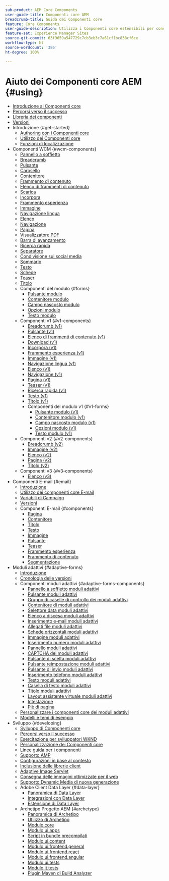 ```yaml
---
sub-product: AEM Core Components
user-guide-title: Componenti core AEM
breadcrumb-title: Guida dei Componenti core
feature: Core Components
user-guide-description: Utilizza i Componenti core estensibili per consentire agli autori di creare facilmente contenuto.
feature-set: Experience Manager Sites
source-git-commit: 63f9659a547729c7cb3eb3c7a61cf1bc838cf6ce
workflow-type: ht
source-wordcount: '386'
ht-degree: 100%

---
```



# Aiuto dei Componenti core AEM {#using}

+ [Introduzione ai Componenti core](/help/introduction.md)
+ [Percorsi verso il successo](/help/developing/success.md)
+ [Libreria dei componenti](https://adobe.com/go/aem_cmp_library_it)
+ [Versioni](/help/versions.md)
+ Introduzione {#get-started}
   + [Authoring con i Componenti core](/help/get-started/authoring.md)
   + [Utilizzo dei Componenti core](/help/get-started/using.md)
   + [Funzioni di localizzazione](/help/get-started/localization.md)
+ Componenti WCM {#wcm-components}
   + [Pannello a soffietto](/help/components/accordion.md)
   + [Breadcrumb](/help/components/breadcrumb.md)
   + [Pulsante](/help/components/button.md)
   + [Carosello](/help/components/carousel.md)
   + [Contenitore](/help/components/container.md)
   + [Frammento di contenuto](/help/components/content-fragment-component.md)
   + [Elenco di frammenti di contenuto](/help/components/content-fragment-list.md)
   + [Scarica](/help/components/download.md)
   + [Incorpora](/help/components/embed.md)
   + [Frammento esperienza](/help/components/experience-fragment.md)
   + [Immagine](/help/components/image.md)
   + [Navigazione lingua](/help/components/language-navigation.md)
   + [Elenco](/help/components/list.md)
   + [Navigazione](/help/components/navigation.md)
   + [Pagina](/help/components/page.md)
   + [Visualizzatore PDF](/help/components/pdf-viewer.md)
   + [Barra di avanzamento](/help/components/progress-bar.md)
   + [Ricerca rapida](/help/components/quick-search.md)
   + [Separatore](/help/components/separator.md)
   + [Condivisione sui social media](/help/components/sharing.md)
   + [Sommario](/help/components/tableofcontents.md)
   + [Testo](/help/components/text.md)
   + [Schede](/help/components/tabs.md)
   + [Teaser](/help/components/teaser.md)
   + [Titolo](/help/components/title.md)
   + Componenti del modulo {#forms}
      + [Pulsante modulo](/help/components/forms/form-button.md)
      + [Contenitore modulo](/help/components/forms/form-container.md)
      + [Campo nascosto modulo](/help/components/forms/form-hidden.md)
      + [Opzioni modulo](/help/components/forms/form-options.md)
      + [Testo modulo](/help/components/forms/form-text.md)
   + Componenti v1 {#v1-components}
      + [Breadcrumb (v1)](/help/components/v1/breadcrumb-v1.md)
      + [Pulsante (v1)](/help/components/v1/button.md)
      + [Elenco di frammenti di contenuto (v1)](/help/components/v1/content-fragment-list.md)
      + [Download (v1)](/help/components/v1/download.md)
      + [Incorpora (v1)](/help/components/v1/embed.md)
      + [Frammento esperienza (v1)](/help/components/v1/experience-fragment.md)
      + [Immagine (v1)](/help/components/v1/image-v1.md)
      + [Navigazione lingua (v1)](/help/components/v1/language-navigation.md)
      + [Elenco (v1)](/help/components/v1/list-v1.md)
      + [Navigazione (v1)](/help/components/v1/navigation.md)
      + [Pagina (v1)](/help/components/v1/page-v1.md)
      + [Teaser (v1)](/help/components/v1/teaser.md)
      + [Ricerca rapida (v1)](/help/components/v1/quick-search.md)
      + [Testo (v1)](/help/components/v1/text-v1.md)
      + [Titolo (v1)](/help/components/v1/title-v1.md)
      + Componenti del modulo v1 {#v1-forms}
         + [Pulsante modulo (v1)](/help/components/v1/form-button-v1.md)
         + [Contenitore modulo (v1)](/help/components/v1/form-container-v1.md)
         + [Campo nascosto modulo (v1)](/help/components/v1/form-hidden-v1.md)
         + [Opzioni modulo (v1)](/help/components/v1/form-options-v1.md)
         + [Testo modulo (v1)](/help/components/v1/form-text-v1.md)
   + Componenti v2 {#v2-components}
      + [Breadcrumb (v2)](/help/components/v2/breadcrumb.md)
      + [Immagine (v2)](/help/components/v2/image.md)
      + [Elenco (v2)](/help/components/v2/list.md)
      + [Pagina (v2)](/help/components/v2/page.md)
      + [Titolo (v2)](/help/components/v2/title.md)
   + Componenti v3 {#v3-components}
      + [Elenco (v3)](/help/components/v3/list.md)
+ Componenti E-mail {#email}
   + [Introduzione](/help/email/introduction.md)
   + [Utilizzo dei componenti core E-mail](/help/email/using.md)
   + [Variabili di Campaign](/help/email/campaign-variables.md)
   + [Versioni](/help/email/versions.md)
   + Componenti E-mail {#components}
      + [Pagina](/help/email/components/page.md)
      + [Contenitore](/help/email/components/container.md)
      + [Titolo](/help/email/components/title.md)
      + [Testo](/help/email/components/text.md)
      + [Immagine](/help/email/components/image.md)
      + [Pulsante](/help/email/components/button.md)
      + [Teaser](/help/email/components/teaser.md)
      + [Frammento esperienza](/help/email/components/experience-fragment.md)
      + [Frammento di contenuto](/help/email/components/content-fragment.md)
      + [Segmentazione](/help/email/components/segmentation.md)
+ Moduli adattivi {#adaptive-forms}
   + [Introduzione](/help/adaptive-forms/introduction.md)
   + [Cronologia delle versioni](/help/adaptive-forms/version.md)
   + Componenti moduli adattivi {#adaptive-forms-components}
      + [Pannello a soffietto moduli adattivi](/help/adaptive-forms/components/accordion.md)
      + [Pulsante moduli adattivi](/help/adaptive-forms/components/button.md)
      + [Gruppo di caselle di controllo dei moduli adattivi](/help/adaptive-forms/components/checkbox-group.md)
      + [Contenitore di moduli adattivi](/help/adaptive-forms/components/form-container.md)
      + [Selettore data moduli adattivi](/help/adaptive-forms/components/date-picker.md)
      + [Elenco a discesa moduli adattivi](/help/adaptive-forms/components/drop-down.md)
      + [Inserimento e-mail moduli adattivi](/help/adaptive-forms/components/email-input.md)
      + [Allegati file moduli adattivi](/help/adaptive-forms/components/file-attachment.md)
      + [Schede orizzontali moduli adattivi](/help/adaptive-forms/components/horizontal-tabs.md)
      + [Immagine moduli adattivi](/help/adaptive-forms/components/image.md)
      + [Inserimento numero moduli adattivi](/help/adaptive-forms/components/number-input.md)
      + [Pannello moduli adattivi](/help/adaptive-forms/components/panel-container.md)
      + [CAPTCHA dei moduli adattivi](/help/adaptive-forms/components/captcha.md)
      + [Pulsante di scelta moduli adattivi](/help/adaptive-forms/components/radio-button.md)
      + [Pulsante reimpostazione moduli adattivi](/help/adaptive-forms/components/reset-button.md)
      + [Pulsante di invio moduli adattivi](/help/adaptive-forms/components/submit-button.md)
      + [Inserimento telefono moduli adattivi](/help/adaptive-forms/components/telephone-input.md)
      + [Testo moduli adattivi](/help/adaptive-forms/components/text.md)
      + [Casella di testo moduli adattivi](/help/adaptive-forms/components/text-input.md)
      + [Titolo moduli adattivi](/help/adaptive-forms/components/title.md)
      + [Layout assistente virtuale moduli adattivi](/help/adaptive-forms/components/wizard.md)
      + [Intestazione](/help/adaptive-forms/components/header.md)
      + [Piè di pagina](/help/adaptive-forms/components/footer.md)
   + [Personalizzare i componenti core dei moduli adattivi](/help/developing/customize-adaptive-forms-core-components.md)
   + [Modelli e temi di esempio](/help/adaptive-forms/sample-themes-templates-form-data-models-core-components.md)
+ Sviluppo {#developing}
   + [Sviluppo di Componenti core](/help/developing/overview.md)
   + [Percorsi verso il successo](https://experienceleague.adobe.com/docs/experience-manager-core-components/using/success.html?lang=it)
   + [Esercitazione per sviluppatori WKND](https://experienceleague.adobe.com/docs/experience-manager-learn/getting-started-wknd-tutorial-develop/overview.html?lang=it)
   + [Personalizzazione dei Componenti core](/help/developing/customizing.md)
   + [Linee guida per i componenti](/help/developing/guidelines.md)
   + [Supporto AMP](/help/developing/amp.md)
   + [Configurazioni in base al contesto](/help/developing/context-aware-configs.md)
   + [Inclusione delle librerie client](/help/developing/including-clientlibs.md)
   + [Adaptive Image Servlet](/help/developing/adaptive-image-servlet.md)
   + [Consegna delle immagini ottimizzate per il web](/help/developing/web-optimized-image-delivery.md)
   + [Supporto Dynamic Media di nuova generazione](/help/developing/next-gen-dm.md)
   + Adobe Client Data Layer {#data-layer}
      + [Panoramica di Data Layer](/help/developing/data-layer/overview.md)
      + [Integrazioni con Data Layer](/help/developing/data-layer/integrations.md)
      + [Estensione di Data Layer](/help/developing/data-layer/extending.md)
   + Archetipo Progetto AEM {#archetype}
      + [Panoramica di Archetipo](/help/developing/archetype/overview.md)
      + [Utilizzo di Archetipo](/help/developing/archetype/using.md)
      + [Modulo core](/help/developing/archetype/core.md)
      + [Modulo ui.apps](/help/developing/archetype/uiapps.md)
      + [Script in bundle precompilati](/help/developing/archetype/precompiled-bundled-scripts.md)
      + [Modulo ui.content](/help/developing/archetype/uicontent.md)
      + [Modulo ui.frontend.general](/help/developing/archetype/uifrontend.md)
      + [Modulo ui.frontend.react](/help/developing/archetype/uifrontend-react.md)
      + [Modulo ui.frontend.angular](/help/developing/archetype/uifrontend-angular.md)
      + [Modulo ui.tests](/help/developing/archetype/uitests.md)
      + [Modulo it.tests](/help/developing/archetype/ittests.md)
      + [Plugin Maven di Build Analyzer](/help/developing/archetype/build-analyzer-maven-plugin.md)

